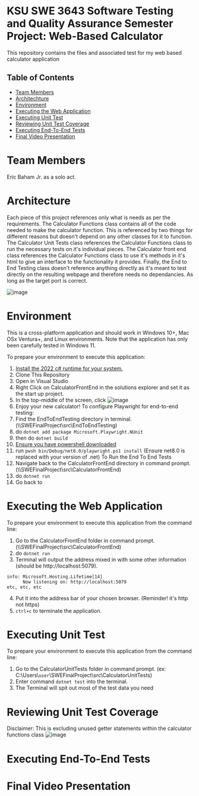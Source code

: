 # KSU SWE 3643 Software Testing and Quality Assurance Semester Project: Web-Based Calculator
This repository contains the files and associated test for my web based calculator application

## Table of Contents
- [Team Members](#team-members )
- [Architechture](#architecture)
- [Environment](#environment)
- [Executing the Web Application](#executing-the-web-application )
- [Executing Unit Test](#executing-unit-test )
- [Reviewing Unit Test Coverage](#reviewing-unit-test-coverage )
- [Executing End-To-End Tests](#executing-end-to-end-tests )
- [Final Video Presentation ](#final-video-presentation )

# Team Members
Eric Baham Jr. as a solo act.

# Architecture
Each piece of this project references only what is needs as per the requirements. The Calculator Functions class contains all of the code needed to make the calculator function. This is referenced by two things for different reasons but doesn't depend on any other classes for it to function. The Calculator Unit Tests class references the Calculator Functions class to run the necessary tests on it's individual pieces. The Calculator front end class references the Calculator Functions class to use it's methods in it's html to give an interface to the functionality it provides. Finally, the End to End Testing class doesn't reference anything directly as it's meant to test directly on the resulting webpage and therefore needs no dependancies. As long as the target port is correct.

![image](https://github.com/EBahamJr/SWEFinalProject/assets/40864286/97f09eab-c548-4eb1-b5c6-8eeb6eceb660)


# Environment
This is a cross-platform application and should work in Windows 10+, Mac OSx Ventura+, and Linux environments. Note that the application has only been carefully tested in Windows 11.

To prepare your environment to execute this application:
 1. [Install the 2022 c# runtime for your system.](https://visualstudio.microsoft.com/downloads/)
 2. Clone This Repository
 3. Open in Visual Studio
 4. Right Click on CalculatorFrontEnd in the solutions explorer and set it as the start up project.
 5. In the top-middle of the screen, click ![image](https://github.com/EBahamJr/SWEFinalProject/assets/40864286/eb18b86f-717d-4fb6-8a24-f9aa0fe9733d)
 6. Enjoy your new calculator!
To configure Playwright for end-to-end testing:
 1. Find the EndToEndTesting directory in terminal. (\\\\SWEFinalProject\src\EndToEndTesting)
 2. do `dotnet add package Microsoft.Playwright.NUnit`
 3. then do `dotnet build`
 4. [Ensure you have powershell downloaded](https://learn.microsoft.com/en-us/powershell/scripting/install/installing-powershell-on-windows?view=powershell-7.4)
 6. run `pwsh bin/Debug/net8.0/playwright.ps1 install` (Ensure net8.0 is replaced with your version of .net)
To Run the End To End Tests
 1. Navigate back to the CalculatorFrontEnd directory in command prompt. (\\\\SWEFinalProject\src\CalculatorFrontEnd)
 2. do `dotnet run`
 3. Go back to 

# Executing the Web Application
To prepare your environment to execute this application from the command line:
 1. Go to the CalculatorFrontEnd folder in command prompt. (\\\\SWEFinalProject\src\CalculatorFrontEnd)
 2. do `dotnet run`
 3. Terminal will output the address mixed in with some other information (should be http://localhost:5079).
```
info: Microsoft.Hosting.Lifetime[14]
      Now listening on: http://localhost:5079
etc, etc, etc
```
 4. Put it into the address bar of your chosen browser. (Reminder! it's http not https)
 6. `ctrl+c` to terminate the application.

# Executing Unit Test
To prepare your environment to execute this application from the command line:
 1. Go to the CalculatorUnitTests folder in command prompt. (ex: C:\Users\\`user`\\SWEFinalProject\src\CalculatorUnitTests)
 2. Enter command `dotnet test` into the terminal.
 6. The Terminal will spit out most of the test data you need

# Reviewing Unit Test Coverage
Disclaimer: This is excluding unused getter statements within the calculator functions class
![image](https://github.com/EBahamJr/SWEFinalProject/assets/40864286/5f5b364c-9beb-4bc8-af6e-eeb641149ec6)

# Executing End-To-End Tests


# Final Video Presentation
